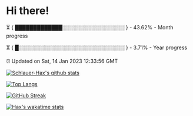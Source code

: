 # Hi there!

⏳ { █████████████░░░░░░░░░░░░░░░░░ } - 43.62% - Month progress

⏳ { █░░░░░░░░░░░░░░░░░░░░░░░░░░░░░ } - 3.71% - Year progress

⏰ Updated on Sat, 14 Jan 2023 12:33:56 GMT


[![Schlauer-Hax's github stats](https://github-readme-stats.vercel.app/api?username=Schlauer-Hax&show_icons=true&theme=dark&count_private=true)](https://github.com/Schlauer-Hax)


[![Top Langs](https://github-readme-stats.vercel.app/api/top-langs/?username=Schlauer-Hax&layout=compact&theme=dark)](https://github.com/Schlauer-Hax?tab=repositories)

[![GitHub Streak](https://streak-stats.demolab.com?user=Schlauer-Hax&theme=dark)](https://git.io/streak-stats)

[![Hax's wakatime stats](https://github-readme-stats.vercel.app/api/wakatime?username=Hax&theme=dark)](https://wakatime.com/@Hax)

